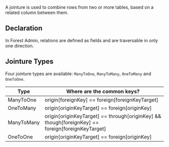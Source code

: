 A jointure is used to combine rows from two or more tables, based on a related column between them.

## Declaration

In Forest Admin, relations are defined as fields and are traversable in only one direction.

## Jointure Types

Four jointure types are available: `ManyToOne`, `ManyToMany`, `OneToMany` and `OneToOne`.

| Type       | Where are the common keys?                                                                       |
| ---------- | ------------------------------------------------------------------------------------------------ |
| ManyToOne  | origin[foreignKey] == foreign[foreignKeyTarget]                                                  |
| OneToMany  | origin[originKeyTarget] == foreign[originKey]                                                    |
| ManyToMany | origin[originKeyTarget] == through[originKey] && though[foreignKey] == foreign[foreignKeyTarget] |
| OneToOne   | origin[originKeyTarget] == foreign[originKey]                                                    |
